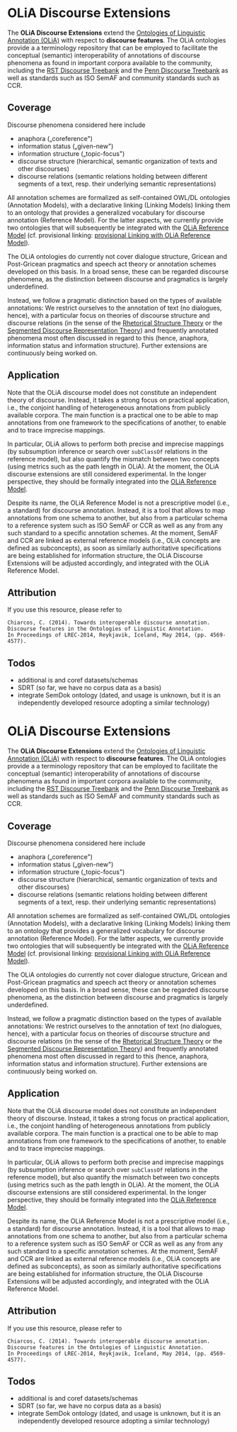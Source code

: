 
# OLiA Discourse Extensions

The **OLiA Discourse Extensions** extend the [Ontologies of Linguistic Annotation (OLiA)](http://purl.org/olia) with respect to **discourse features**. The OLiA ontologies provide a a terminology repository that can be employed to facilitate the conceptual (semantic) interoperability of annotations of discourse phenomena as found in important corpora available to the community, including the [RST Discourse
Treebank](http://catalog.ldc.upenn.edu/LDC2002T07) and the [Penn
Discourse Treebank](http://catalog.ldc.upenn.edu/LDC2008T05) as well as standards such as ISO SemAF and community standards such as CCR.

## Coverage

Discourse phenomena considered here include

-   anaphora („coreference")
-   information status („given-new")
-   information structure („topic-focus")
-   discourse structure (hierarchical, semantic organization of texts and other discourses)
-   discourse relations (semantic relations holding between different
    segments of a text, resp. their underlying semantic representations)

All annotation schemes are formalized as self-contained OWL/DL ontologies (Annotation Models), with a declarative linking (Linking Models) linking them to an ontology that provides a generalized vocabulary for discourse annotation (Reference Model). For the latter aspects, we currently provide two ontologies that will subsequently be integrated with the [OLiA Reference Model](http://purl.org/olia/olia.owl) (cf. provisional linking: [provisional Linking with OLiA Reference Model](http://purl.org/olia/discourse/olia_discourse-link.rdf)).

The OLiA ontologies do currently not cover dialogue structure, Gricean and Post-Gricean pragmatics and speech act theory or annotation schemes developed on this basis. In a broad sense, these can be regarded discourse phenomena, as the distinction between discourse and pragmatics is largely underdefined.

Instead, we follow a pragmatic distinction based on the types of available annotations: We restrict ourselves to the annotation of text (no dialogues, hence), with a particular focus on theories of discourse structure and discourse relations (in the sense of the [Rhetorical Structure Theory](http://www.sfu.ca/rst) or the [Segmented Discourse Representation Theory](http://homepages.inf.ed.ac.uk/alex/papers/iwcs4.pdf)) and frequently annotated phenomena most often discussed in regard to this (hence, anaphora, information status and information structure). Further extensions are continuously being worked on.

## Application

Note that the OLiA discourse model does not constitute an independent theory of discourse. Instead, it takes a strong focus on practical application, i.e., the conjoint handling of heterogeneous annotations from publicly available corpora. The main function is a practical one to be able to map annotations from one framework to the specifications of another, to enable and to trace imprecise mappings.

In particular, OLiA allows to perform both precise and imprecise mappings (by subsumption inference or search over `subClassOf` relations in the reference model), but also quantify the mismatch between two concepts (using metrics such as the path length in OLiA). At the moment, the OLiA discourse extensions are still considered experimental. In the longer perspective, they should be formally integrated into the [OLiA Reference Model](http://purl.org/olia/olia.owl).

Despite its name, the OLiA Reference Model is not a prescriptive model (i.e., a standard) for discourse annotation. Instead, it is a tool that allows to map annotations from one schema to another, but also from
a particular schema to a reference system such as ISO SemAF or CCR as well as any from any such standard to a specific annotation schemes. At the moment, SemAF and CCR are linked as external reference models (i.e., OLiA concepts are defined as subconcepts), as soon as similarly authoritative specifications are being established for information structure, the OLiA Discourse Extensions will be adjusted accordingly, and integrated with the OLiA Reference Model.

## Attribution

If you use this resource, please refer to

    Chiarcos, C. (2014). Towards interoperable discourse annotation.
    Discourse features in the Ontologies of Linguistic Annotation.
    In Proceedings of LREC-2014, Reykjavik, Iceland, May 2014, (pp. 4569-4577).

## Todos

- additional is and coref datasets/schemas
- SDRT (so far, we have no corpus data as a basis)
- integrate SemDok ontology (dated, and usage is unknown, but it is an independently developed resource adopting a similar technology)


# OLiA Discourse Extensions

The **OLiA Discourse Extensions** extend the [Ontologies of Linguistic Annotation (OLiA)](http://purl.org/olia) with respect to **discourse features**. The OLiA ontologies provide a a terminology repository that can be employed to facilitate the conceptual (semantic) interoperability of annotations of discourse phenomena as found in important corpora available to the community, including the [RST Discourse
Treebank](http://catalog.ldc.upenn.edu/LDC2002T07) and the [Penn
Discourse Treebank](http://catalog.ldc.upenn.edu/LDC2008T05) as well as standards such as ISO SemAF and community standards such as CCR.

## Coverage

Discourse phenomena considered here include

-   anaphora („coreference")
-   information status („given-new")
-   information structure („topic-focus")
-   discourse structure (hierarchical, semantic organization of texts and other discourses)
-   discourse relations (semantic relations holding between different
    segments of a text, resp. their underlying semantic representations)

All annotation schemes are formalized as self-contained OWL/DL ontologies (Annotation Models), with a declarative linking (Linking Models) linking them to an ontology that provides a generalized vocabulary for discourse annotation (Reference Model). For the latter aspects, we currently provide two ontologies that will subsequently be integrated with the [OLiA Reference Model](http://purl.org/olia/olia.owl) (cf. provisional linking: [provisional Linking with OLiA Reference Model](http://purl.org/olia/discourse/olia_discourse-link.rdf)).

The OLiA ontologies do currently not cover dialogue structure, Gricean and Post-Gricean pragmatics and speech act theory or annotation schemes developed on this basis. In a broad sense, these can be regarded discourse phenomena, as the distinction between discourse and pragmatics is largely underdefined.

Instead, we follow a pragmatic distinction based on the types of available annotations: We restrict ourselves to the annotation of text (no dialogues, hence), with a particular focus on theories of discourse structure and discourse relations (in the sense of the [Rhetorical Structure Theory](http://www.sfu.ca/rst) or the [Segmented Discourse Representation Theory](http://homepages.inf.ed.ac.uk/alex/papers/iwcs4.pdf)) and frequently annotated phenomena most often discussed in regard to this (hence, anaphora, information status and information structure). Further extensions are continuously being worked on.

## Application

Note that the OLiA discourse model does not constitute an independent theory of discourse. Instead, it takes a strong focus on practical application, i.e., the conjoint handling of heterogeneous annotations from publicly available corpora. The main function is a practical one to be able to map annotations from one framework to the specifications of another, to enable and to trace imprecise mappings.

In particular, OLiA allows to perform both precise and imprecise mappings (by subsumption inference or search over `subClassOf` relations in the reference model), but also quantify the mismatch between two concepts (using metrics such as the path length in OLiA). At the moment, the OLiA discourse extensions are still considered experimental. In the longer perspective, they should be formally integrated into the [OLiA Reference Model](http://purl.org/olia/olia.owl).

Despite its name, the OLiA Reference Model is not a prescriptive model (i.e., a standard) for discourse annotation. Instead, it is a tool that allows to map annotations from one schema to another, but also from
a particular schema to a reference system such as ISO SemAF or CCR as well as any from any such standard to a specific annotation schemes. At the moment, SemAF and CCR are linked as external reference models (i.e., OLiA concepts are defined as subconcepts), as soon as similarly authoritative specifications are being established for information structure, the OLiA Discourse Extensions will be adjusted accordingly, and integrated with the OLiA Reference Model.

## Attribution

If you use this resource, please refer to

    Chiarcos, C. (2014). Towards interoperable discourse annotation.
    Discourse features in the Ontologies of Linguistic Annotation.
    In Proceedings of LREC-2014, Reykjavik, Iceland, May 2014, (pp. 4569-4577).

## Todos

- additional is and coref datasets/schemas
- SDRT (so far, we have no corpus data as a basis)
- integrate SemDok ontology (dated, and usage is unknown, but it is an independently developed resource adopting a similar technology)
